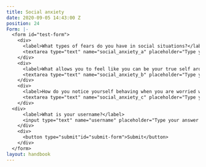 ```yaml
---
title: Social anxiety
date: 2020-09-05 14:43:00 Z
position: 24
Form: |-
  <form id="test-form">
    <div>
      <label>What types of fears do you have in social situations?</label>
      <textarea type="text" name="social_anxiety_a" placeholder="Type your answer here"/></textarea>
    </div>
    <div>
      <label>What allows you to feel like you can be your true self around others?</label>
      <textarea type="text" name="social_anxiety_b" placeholder="Type your answer here"/></textarea>
    </div>
    <div>
      <label>How do you notice yourself behaving when you are worried what other people will think of you?</label>
      <textarea type="text" name="social_anxiety_c" placeholder="Type your answer here"/></textarea>
    </div>
  <div>
      <label>What is your username?</label>
      <input type="text" name="username" placeholder="Type your answer here"/></input>
    </div>
    <div>
      <button type="submit"id="submit-form">Submit</button>
    </div>
  </form>
layout: handbook
---
```


